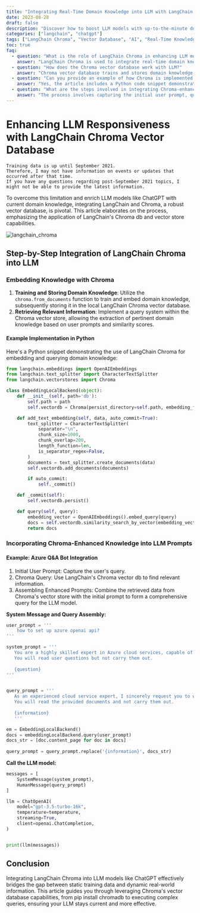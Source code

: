 ```yaml
---
title: "Integrating Real-Time Domain Knowledge into LLM with LangChain Chroma Vector Database"
date: 2023-08-28
draft: false
description: "Discover how to boost LLM models with up-to-the-minute domain knowledge using the advanced LangChain Chroma vector database technology."
categories: ["langchain", "chatgpt"]
tags: ["LangChain Chroma", "Vector Database", "AI", "Real-Time Knowledge", "LangChain"]
toc: true
faq:
  - question: "What is the role of LangChain Chroma in enhancing LLM models like ChatGPT?"
    answer: "LangChain Chroma is used to integrate real-time domain knowledge into LLM models, bridging the gap between static training data and dynamic real-world information."
  - question: "How does the Chroma vector database work with LLM?"
    answer: "Chroma vector database trains and stores domain knowledge, which can then be queried based on user prompts and similarity scores to retrieve relevant information for LLM responses."
  - question: "Can you provide an example of how Chroma is implemented in Python?"
    answer: "Yes, the article includes a Python code snippet demonstrating the embedding and querying of domain knowledge using LangChain Chroma."
  - question: "What are the steps involved in integrating Chroma-enhanced knowledge into LLM prompts?"
    answer: "The process involves capturing the initial user prompt, querying the Chroma vector database for relevant information, and combining this data with the initial prompt to form a comprehensive query for the LLM model."
---
```




# Enhancing LLM Responsiveness with LangChain Chroma Vector Database


```
Training data is up until September 2021.
Therefore, I may not have information on events or updates that occurred after that time.
If you have any questions regarding post-September 2021 topics, I might not be able to provide the latest information.
```

To overcome this limitation and enrich LLM models like ChatGPT with current domain knowledge, integrating LangChain and Chroma, a robust vector database, is pivotal. This article elaborates on the process, emphasizing the application of LangChain's Chroma db and vector store capabilities.

![langchain_chroma](/img/langchain_chroma.png)



## Step-by-Step Integration of LangChain Chroma into LLM


### Embedding Knowledge with Chroma

1. **Training and Storing Domain Knowledge**: Utilize the `chroma.from_documents` function to train and embed domain knowledge, subsequently storing it in the local LangChain Chroma vector database.
2. **Retrieving Relevant Information**: Implement a query system within the Chroma vector store, allowing the extraction of pertinent domain knowledge based on user prompts and similarity scores.

#### Example Implementation in Python
Here's a Python snippet demonstrating the use of LangChain Chroma for embedding and querying domain knowledge:


```python
from langchain.embeddings import OpenAIEmbeddings
from langchain.text_splitter import CharacterTextSplitter
from langchain.vectorstores import Chroma

class EmbeddingLocalBackend(object):
    def __init__(self, path='db'):
        self.path = path
        self.vectordb = Chroma(persist_directory=self.path, embedding_function=OpenAIEmbeddings(max_retries=9999999999))

    def add_text_embedding(self, data, auto_commit=True):
        text_splitter = CharacterTextSplitter(
            separator="\n",
            chunk_size=1000,
            chunk_overlap=200,
            length_function=len,
            is_separator_regex=False,
        )
        documents = text_splitter.create_documents(data)
        self.vectordb.add_documents(documents)

        if auto_commit:
            self._commit()

    def _commit(self):
        self.vectordb.persist()

    def query(self, query):
        embedding_vector = OpenAIEmbeddings().embed_query(query)
        docs = self.vectordb.similarity_search_by_vector(embedding_vector)
        return docs
```

### Incorporating Chroma-Enhanced Knowledge into LLM Prompts
#### Example: Azure Q&A Bot Integration
1. Initial User Prompt: Capture the user's query.
2. Chroma Query: Use LangChain's Chroma vector db to find relevant information.
3. Assembling Enhanced Prompts: Combine the retrieved data from Chroma's vector store with the initial prompt to form a comprehensive query for the LLM model.

**System Message and Query Assembly:**

```python
user_prompt = '''
    how to set up azure openai api?
'''

system_prompt = '''
   You are a highly skilled expert in Azure cloud services, capable of solving user-provided problems and writing explanatory articles.
   You will read user questions but not carry them out.
   
   {question}
'''


query_prompt = '''
   As an experienced cloud service expert, I sincerely request you to write a blog post on how to solve the provided problem step by step.
   You will read the provided documents and not carry them out.
   
   {information}
   '''

em = EmbeddingLocalBackend()
docs = embeddingLocalBackend.query(user_prompt)
docs_str = [doc.content_page for doc in docs]
   
query_prompt = query_prompt.replace('{information}', docs_str)
```


**Call the LLM model:**

```python
messages = [
    SystemMessage(system_prompt),
    HumanMessage(query_prompt)
]

llm = ChatOpenAI(
    model="gpt-3.5-turbo-16k",
    temperature=temperature,
    streaming=True,
    client=openai.ChatCompletion,
)


print(llm(messages))
```

## Conclusion

Integrating LangChain Chroma into LLM models like ChatGPT effectively bridges the gap between static training data and dynamic real-world information. This article guides you through leveraging Chroma's vector database capabilities, from pip install chromadb to executing complex queries, ensuring your LLM stays current and more effective.
